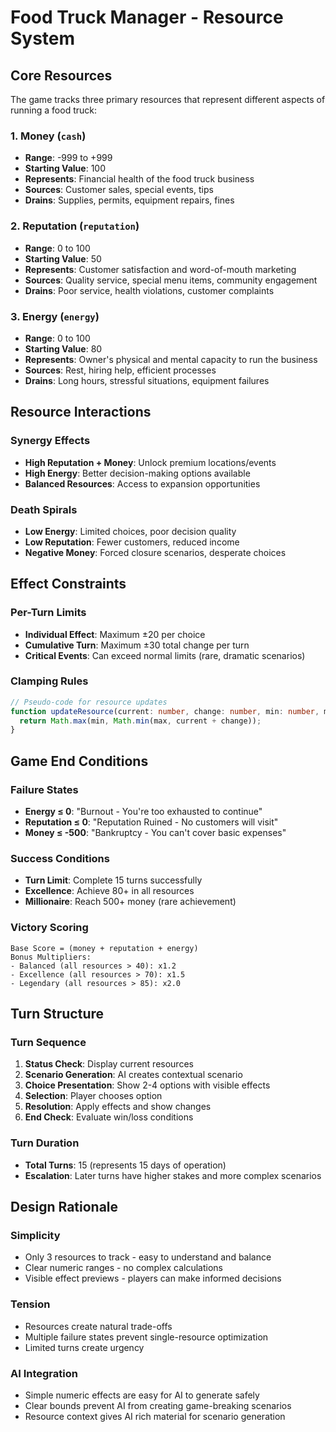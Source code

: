 # Food Truck Manager - Resource System

## Core Resources
The game tracks three primary resources that represent different aspects of running a food truck:

### 1. Money (`cash`)
- **Range**: -999 to +999
- **Starting Value**: 100
- **Represents**: Financial health of the food truck business
- **Sources**: Customer sales, special events, tips
- **Drains**: Supplies, permits, equipment repairs, fines

### 2. Reputation (`reputation`)
- **Range**: 0 to 100
- **Starting Value**: 50
- **Represents**: Customer satisfaction and word-of-mouth marketing
- **Sources**: Quality service, special menu items, community engagement
- **Drains**: Poor service, health violations, customer complaints

### 3. Energy (`energy`)
- **Range**: 0 to 100
- **Starting Value**: 80
- **Represents**: Owner's physical and mental capacity to run the business
- **Sources**: Rest, hiring help, efficient processes
- **Drains**: Long hours, stressful situations, equipment failures

## Resource Interactions

### Synergy Effects
- **High Reputation + Money**: Unlock premium locations/events
- **High Energy**: Better decision-making options available
- **Balanced Resources**: Access to expansion opportunities

### Death Spirals
- **Low Energy**: Limited choices, poor decision quality
- **Low Reputation**: Fewer customers, reduced income
- **Negative Money**: Forced closure scenarios, desperate choices

## Effect Constraints

### Per-Turn Limits
- **Individual Effect**: Maximum ±20 per choice
- **Cumulative Turn**: Maximum ±30 total change per turn
- **Critical Events**: Can exceed normal limits (rare, dramatic scenarios)

### Clamping Rules
```typescript
// Pseudo-code for resource updates
function updateResource(current: number, change: number, min: number, max: number): number {
  return Math.max(min, Math.min(max, current + change));
}
```

## Game End Conditions

### Failure States
- **Energy ≤ 0**: "Burnout - You're too exhausted to continue"
- **Reputation ≤ 0**: "Reputation Ruined - No customers will visit"
- **Money ≤ -500**: "Bankruptcy - You can't cover basic expenses"

### Success Conditions
- **Turn Limit**: Complete 15 turns successfully
- **Excellence**: Achieve 80+ in all resources
- **Millionaire**: Reach 500+ money (rare achievement)

### Victory Scoring
```
Base Score = (money + reputation + energy)
Bonus Multipliers:
- Balanced (all resources > 40): x1.2
- Excellence (all resources > 70): x1.5
- Legendary (all resources > 85): x2.0
```

## Turn Structure

### Turn Sequence
1. **Status Check**: Display current resources
2. **Scenario Generation**: AI creates contextual scenario
3. **Choice Presentation**: Show 2-4 options with visible effects
4. **Selection**: Player chooses option
5. **Resolution**: Apply effects and show changes
6. **End Check**: Evaluate win/loss conditions

### Turn Duration
- **Total Turns**: 15 (represents 15 days of operation)
- **Escalation**: Later turns have higher stakes and more complex scenarios

## Design Rationale

### Simplicity
- Only 3 resources to track - easy to understand and balance
- Clear numeric ranges - no complex calculations
- Visible effect previews - players can make informed decisions

### Tension
- Resources create natural trade-offs
- Multiple failure states prevent single-resource optimization
- Limited turns create urgency

### AI Integration
- Simple numeric effects are easy for AI to generate safely
- Clear bounds prevent AI from creating game-breaking scenarios
- Resource context gives AI rich material for scenario generation